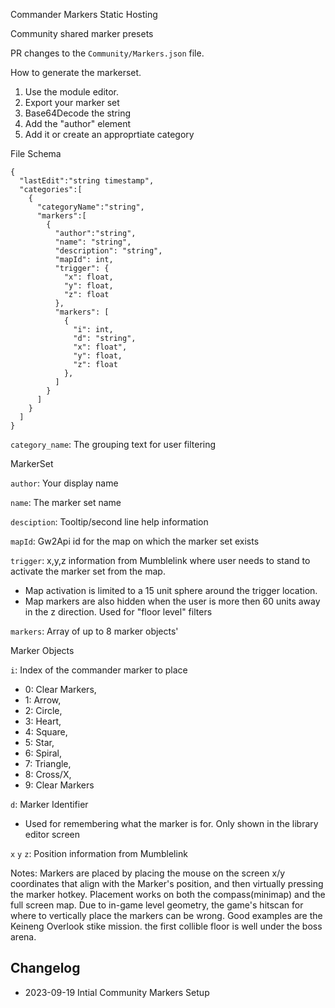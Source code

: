 Commander Markers Static Hosting

Community shared marker presets

PR changes to the `Community/Markers.json` file.

How to generate the markerset. 
1) Use the module editor. 
2) Export your marker set
3) Base64Decode the string
4) Add the "author" element
5) Add it or create an approprtiate category

File Schema
```
{
  "lastEdit":"string timestamp",
  "categories":[
    {
      "categoryName":"string",
      "markers":[
        {
          "author":"string",
          "name": "string",
          "description": "string", 
          "mapId": int,
          "trigger": {
            "x": float,
            "y": float,
            "z": float
          },
          "markers": [
            {
              "i": int,
              "d": "string",
              "x": float",
              "y": float,
              "z": float
            },
          ]
        }
      ]
    }
  ]
}
```

`category_name`: The grouping text for user filtering

MarkerSet

`author`: Your display name

`name`: The marker set name

`desciption`: Tooltip/second line help information

`mapId`: Gw2Api id for the map on which the marker set exists

`trigger`: x,y,z information from Mumblelink where user needs to stand to activate the marker set from the map.
  * Map activation is limited to a 15 unit sphere around the trigger location. 
  * Map markers are also hidden when the user is more then 60 units away in the z direction. Used for "floor level" filters

`markers`: Array of up to 8 marker objects'

Marker Objects

`i`: Index of the commander marker to place
  - 0: Clear Markers,
  - 1: Arrow,
  - 2: Circle,
  - 3: Heart,
  - 4: Square,
  - 5: Star,
  - 6: Spiral,
  - 7: Triangle,
  - 8: Cross/X,
  - 9: Clear Markers

`d`: Marker Identifier
  - Used for remembering what the marker is for. Only shown in the library editor screen

`x` `y` `z`: Position information from Mumblelink



Notes:
Markers are placed by placing the mouse on the screen x/y coordinates that align with the Marker's position, and then virtually pressing the marker hotkey. Placement works on both the compass(minimap) and the full screen map.
Due to in-game level geometry, the game's hitscan for where to vertically place the markers can be wrong. Good examples are the Keineng Overlook stike mission. the first collible floor is well under the boss arena.









## Changelog



* 2023-09-19 Intial Community Markers Setup